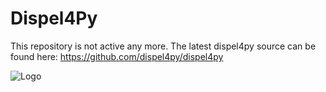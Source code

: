 Dispel4Py
=========

This repository is not active any more.
The latest dispel4py source can be found here: https://github.com/dispel4py/dispel4py

![Logo](http://www2.epcc.ed.ac.uk/~amrey/VERCE/Dispel4Py/_static/DISPEL4PY_web_trans.png)

